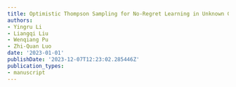 ```yaml
---
title: Optimistic Thompson Sampling for No-Regret Learning in Unknown Games
authors:
- Yingru Li
- Liangqi Liu
- Wenqiang Pu
- Zhi-Quan Luo
date: '2023-01-01'
publishDate: '2023-12-07T12:23:02.285446Z'
publication_types:
- manuscript
---
```

